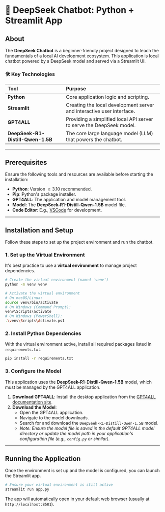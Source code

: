 # 🤖 DeepSeek Chatbot: Python + Streamlit App
## About

The **DeepSeek Chatbot** is a beginner-friendly project designed to teach the fundamentals of a local AI development ecosystem. This application is local chatbot powered by a DeepSeek model and served via a Streamlit UI.

### 🛠️ Key Technologies

| Tool | Purpose |
| :--- | :--- |
| **Python** | Core application logic and scripting. |
| **Streamlit** | Creating the local development server and interactive user interface. |
| **GPT4ALL** | Providing a simplified local API server to serve the DeepSeek model. |
| **DeepSeek-R1-Distill-Qwen-1.5B** | The core large language model (LLM) that powers the chatbot. |

-----

## Prerequisites

Ensure the following tools and resources are available before starting the installation:

  * **Python**: Version $\geq 3.10$ recommended.
  * **Pip**: Python's package installer.
  * **GPT4ALL**: The application and model management tool.
  * **Model**: The **DeepSeek-R1-Distill-Qwen-1.5B** model file.
  * **Code Editor**: E.g., [VSCode](https://code.visualstudio.com/) for development.

-----

## Installation and Setup

Follow these steps to set up the project environment and run the chatbot.

### 1\. Set up the Virtual Environment

It's best practice to use a **virtual environment** to manage project dependencies.

```bash
# Create the virtual environment (named 'venv')
python -m venv venv

# Activate the virtual environment
# On macOS/Linux:
source venv/bin/activate
# On Windows (Command Prompt):
venv\Scripts\activate
# On Windows (PowerShell):
.\venv\Scripts\Activate.ps1
```

### 2\. Install Python Dependencies

With the virtual environment active, install all required packages listed in `requirements.txt`.

```bash
pip install -r requirements.txt
```

### 3\. Configure the Model

This application uses the **DeepSeek-R1-Distill-Qwen-1.5B** model, which must be managed by the GPT4ALL application.

1.  **Download GPT4ALL**: Install the desktop application from the [GPT4ALL documentation site](https://docs.gpt4all.io/index.html).
2.  **Download the Model**:
      * Open the GPT4ALL application.
      * Navigate to the model downloads.
      * Search for and download the `DeepSeek-R1-Distill-Qwen-1.5B` model.
      * *Note: Ensure the model file is saved in the default GPT4ALL model directory or update the model path in your application's configuration file (e.g., `config.py` or similar).*

-----

## Running the Application

Once the environment is set up and the model is configured, you can launch the Streamlit app.

```bash
# Ensure your virtual environment is still active
streamlit run app.py
```

The app will automatically open in your default web browser (usually at `http://localhost:8501`).

